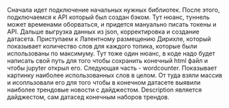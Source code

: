 Сначала идет подключение начальных нужных библиотек. После этого, подключаемся к API который был создан бэком. Тут нюанс, туннель может временами оборваться, и придется мануально писать токены и API. Дальше выгрузка данных из json, корректировка и создание датасета. Приступаем к Латентному размещению Дирихле, который показывает количество слов для каждого топика, которые были использованы по максимуму. Тут тоже один нюанс, в коде надо будет написать свой путь для того чтобы сохранить конечный html файл и чтобы jupyter открыл его. Следующая часть - wordcounter. Показывает картинку наиболее использованных слов в целом. От туда взяли массив и исопльзовали его для того чтобы в конечном датасете выявили наиболее трендовые новости с дайджестом. Description является дайджестом, сам датасед конечным наборов трендов.